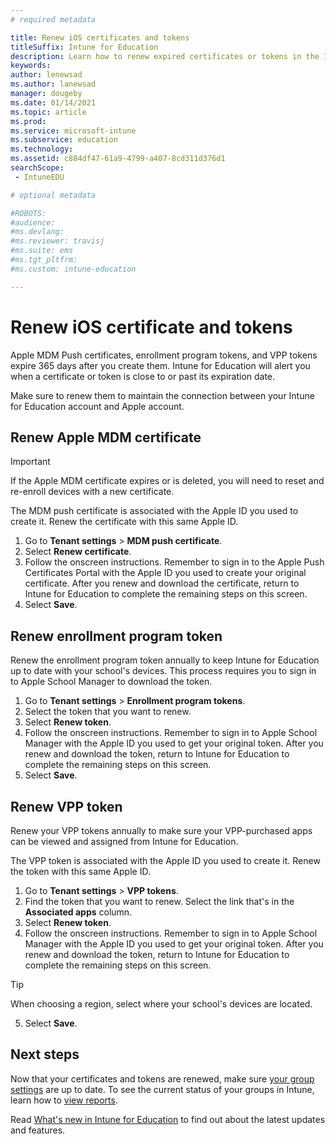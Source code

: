 ```yaml
---
# required metadata

title: Renew iOS certificates and tokens 
titleSuffix: Intune for Education
description: Learn how to renew expired certificates or tokens in the Intune for Education portal.
keywords:
author: lenewsad
ms.author: lanewsad
manager: dougeby
ms.date: 01/14/2021
ms.topic: article
ms.prod:
ms.service: microsoft-intune
ms.subservice: education
ms.technology:
ms.assetid: c884df47-61a9-4799-a407-8cd311d376d1
searchScope:
 - IntuneEDU

# optional metadata

#ROBOTS:
#audience:
#ms.devlang:
#ms.reviewer: travisj
#ms.suite: ems
#ms.tgt_pltfrm:
#ms.custom: intune-education

---
```


# Renew iOS certificate and tokens
Apple MDM Push certificates, enrollment program tokens, and VPP tokens expire 365 days after you create them. Intune for Education will alert you when a certificate or token is close to or past its expiration date. 

Make sure to renew them to maintain the connection between your Intune for Education account and Apple account.  

## Renew Apple MDM certificate  
> [!IMPORTANT]
> If the Apple MDM certificate expires or is deleted, you will need to reset and re-enroll devices with a new certificate.  

The MDM push certificate is associated with the Apple ID you used to create it. Renew the certificate with this same Apple ID.

1. Go to **Tenant settings** > **MDM push certificate**.  
2. Select **Renew certificate**.
3. Follow the onscreen instructions. Remember to sign in to the Apple Push Certificates Portal with the Apple ID you used to create your original certificate. After you renew and download the certificate, return to Intune for Education to complete the remaining steps on this screen.  
4. Select **Save**.    

## Renew enrollment program token 

Renew the enrollment program token annually to keep Intune for Education up to date with your school's devices. This process requires you to sign in to Apple School Manager to download the token.  

1. Go to **Tenant settings** > **Enrollment program tokens**.
2. Select the token that you want to renew.
3. Select **Renew token**.
4. Follow the onscreen instructions. Remember to sign in to Apple School Manager with the Apple ID you used to get your original token. After you renew and download the token, return to Intune for Education to complete the remaining steps on this screen.  
5. Select **Save**.   

## Renew VPP token
Renew your VPP tokens annually to make sure your VPP-purchased apps can be viewed and assigned from Intune for Education.  

The VPP token is associated with the Apple ID you used to create it. Renew the token with this same Apple ID.  

1. Go to **Tenant settings** > **VPP tokens**.
2. Find the token that you want to renew. Select the link that's in the **Associated apps** column.  
3. Select **Renew token**.
4. Follow the onscreen instructions. Remember to sign in to Apple School Manager with the Apple ID you used to get your original token. After you renew and download the token, return to Intune for Education to complete the remaining steps on this screen.  

> [!TIP]
> When choosing a region, select where your school's devices are located.  

5. Select **Save**.   

## Next steps
Now that your certificates and tokens are renewed, make sure [your group settings](edit-groups-intune-for-edu.md) are up to date. To see the current status of your groups in Intune, learn how to [view reports](what-are-reports.md).  

Read [What's new in Intune for Education](whats-new-in-edu.md) to find out about the latest updates and features.